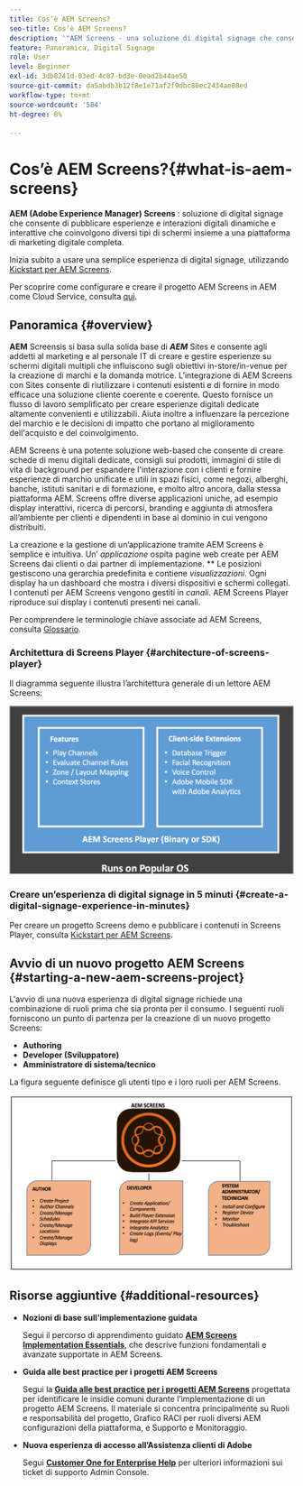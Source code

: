```yaml
---
title: Cos’è AEM Screens?
seo-title: Cos’è AEM Screens?
description: '"AEM Screens - una soluzione di digital signage che consente di pubblicare esperienze e interazioni digitali dinamiche e interattive che coinvolgono diversi tipi di schermi insieme a una piattaforma di marketing digitale completa."'
feature: Panoramica, Digital Signage
role: User
level: Beginner
exl-id: 3db8241d-03ed-4c87-bd3e-0ead2b44ae50
source-git-commit: da5abdb3b12f8e1e71af2f9dbc80ec2434ae08ed
workflow-type: tm+mt
source-wordcount: '584'
ht-degree: 8%

---
```


# Cos’è AEM Screens?{#what-is-aem-screens}

**AEM (Adobe Experience Manager) Screens** : soluzione di digital signage che consente di pubblicare esperienze e interazioni digitali dinamiche e interattive che coinvolgono diversi tipi di schermi insieme a una piattaforma di marketing digitale completa.

Inizia subito a usare una semplice esperienza di digital signage, utilizzando [Kickstart per AEM Screens](kickstart-for-aem-screens.md).

Per scoprire come configurare e creare il progetto AEM Screens in AEM come Cloud Service, consulta [qui](https://experienceleague.adobe.com/docs/experience-manager-cloud-service/screens-as-cloud-service/home.html?lang=en).

## Panoramica {#overview}

**AEM** Screensis si basa sulla solida base di  ***AEM*** Sites e consente agli addetti al marketing e al personale IT di creare e gestire esperienze su schermi digitali multipli che influiscono sugli obiettivi in-store/in-venue per la creazione di marchi e la domanda motrice. L’integrazione di AEM Screens con Sites consente di riutilizzare i contenuti esistenti e di fornire in modo efficace una soluzione cliente coerente e coerente. Questo fornisce un flusso di lavoro semplificato per creare esperienze digitali dedicate altamente convenienti e utilizzabili. Aiuta inoltre a influenzare la percezione del marchio e le decisioni di impatto che portano al miglioramento dell&#39;acquisto e del coinvolgimento.

AEM Screens è una potente soluzione web-based che consente di creare schede di menu digitali dedicate, consigli sui prodotti, immagini di stile di vita di background per espandere l&#39;interazione con i clienti e fornire esperienze di marchio unificate e utili in spazi fisici, come negozi, alberghi, banche, istituti sanitari e di formazione, e molto altro ancora, dalla stessa piattaforma AEM. Screens offre diverse applicazioni uniche, ad esempio display interattivi, ricerca di percorsi, branding e aggiunta di atmosfera all’ambiente per clienti e dipendenti in base al dominio in cui vengono distribuiti.

La creazione e la gestione di un’applicazione tramite AEM Screens è semplice e intuitiva. Un’ *applicazione* ospita pagine web create per AEM Screens dai clienti o dai partner di implementazione. ** Le posizioni gestiscono una gerarchia predefinita e contiene  *visualizzazioni*. Ogni display ha un dashboard che mostra i diversi dispositivi e schermi collegati. I contenuti per AEM Screens vengono gestiti in *canali*. AEM Screens Player riproduce sui display i contenuti presenti nei canali.

Per comprendere le terminologie chiave associate ad AEM Screens, consulta [Glossario](screens-glossary.md).

### Architettura di Screens Player {#architecture-of-screens-player}

Il diagramma seguente illustra l’architettura generale di un lettore AEM Screens:

![chlimage_1-29](assets/chlimage_1-29.png)

### Creare un’esperienza di digital signage in 5 minuti {#create-a-digital-signage-experience-in-minutes}

Per creare un progetto Screens demo e pubblicare i contenuti in Screens Player, consulta [Kickstart per AEM Screens](kickstart-for-aem-screens.md).

## Avvio di un nuovo progetto AEM Screens {#starting-a-new-aem-screens-project}

L&#39;avvio di una nuova esperienza di digital signage richiede una combinazione di ruoli prima che sia pronta per il consumo. I seguenti ruoli forniscono un punto di partenza per la creazione di un nuovo progetto Screens:

* **Authoring**
* **Developer (Sviluppatore)**
* **Amministratore di sistema/tecnico**

La figura seguente definisce gli utenti tipo e i loro ruoli per AEM Screens.

![chlimage_1-30](assets/chlimage_1-30.png)


## Risorse aggiuntive {#additional-resources}

* **Nozioni di base sull’implementazione guidata**

   Segui il percorso di apprendimento guidato **[AEM Screens Implementation Essentials](https://guided.adobe.com/?launch=AEM-7a#recommended/solutions/experience-manager)**, che descrive funzioni fondamentali e avanzate supportate in AEM Screens.

* **Guida alle best practice per i progetti AEM Screens**

   Segui la **[Guida alle best practice per i progetti AEM Screens](https://docs.adobe.com/content/help/it/experience-manager-screens/using/about-guide.html)** progettata per identificare le insidie comuni durante l’implementazione di un progetto AEM Screens. Il materiale si concentra principalmente su Ruoli e responsabilità del progetto, Grafico RACI per ruoli diversi AEM configurazioni della piattaforma, e Supporto e Monitoraggio.

* **Nuova esperienza di accesso all’Assistenza clienti di Adobe**

   Segui **[Customer One for Enterprise Help](https://docs.adobe.com/content/help/en/customer-one/using/home.htmlhome.html#)** per ulteriori informazioni sui ticket di supporto Admin Console.
